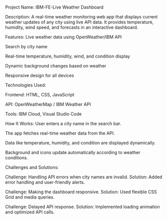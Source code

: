 Project Name:
IBM-FE-Live Weather Dashboard

Description:
A real-time weather monitoring web app that displays current weather updates of any city using live API data.
It provides temperature, humidity, wind speed, and forecasts in an interactive dashboard.

Features:
Live weather data using OpenWeather/IBM API

Search by city name

Real-time temperature, humidity, wind, and condition display

Dynamic background changes based on weather

Responsive design for all devices

Technologies Used:

Frontend: HTML, CSS, JavaScript

API: OpenWeatherMap / IBM Weather API

Tools: IBM Cloud, Visual Studio Code

How It Works:
User enters a city name in the search bar.

The app fetches real-time weather data from the API.

Data like temperature, humidity, and condition are displayed dynamically.

Background and icons update automatically according to weather conditions.

Challenges and Solutions:

Challenge: Handling API errors when city names are invalid.
Solution: Added error handling and user-friendly alerts.

Challenge: Making the dashboard responsive.
Solution: Used flexible CSS Grid and media queries.

Challenge: Delayed API response.
Solution: Implemented loading animation and optimized API calls.
